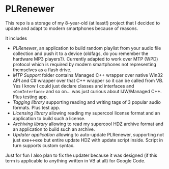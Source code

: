 # PLRenewer

This repo is a storage of my 8-year-old (at least!) project that I decided to update and adapt to modern smartphones because of reasons.

It includes 

- *PLRenewer*, an application to build random playlist from your audio file collection and push it to a device (oldfags, do you remember the hardware MP3 players?). Currently adapted to work over MTP (WPD) protocol which is required by modern smartphones not representing themselves as a flash drive.
- *MTP Support* folder contains Managed C++ wrapper over native Win32 API and C# wrapper over that C++ wrapper so it can be called from VB. Yes I know I could just declare classes and interfaces and `<ComInterface>` and so on... was just curious about IJW/Managed C++. Plus testing app.
- *Tagging library* supporting reading and writing tags of 3 popular audio formats. Plus test app.
- *Licensing library* allowing reading my supercool license format and an application to build such a license.
- *Archiving library* allowing to read my supercool HDZ archive format and an application to build such an archive.
- *Updater application* allowing to auto-update PLRenewer, supporting not just exe<->exe but entire update HDZ with update script inside. Script in turn supports custom syntax.

Just for fun I also plan to fix the updater because it was designed (if this term is applicable to anything written in VB at all) for Google Code.
